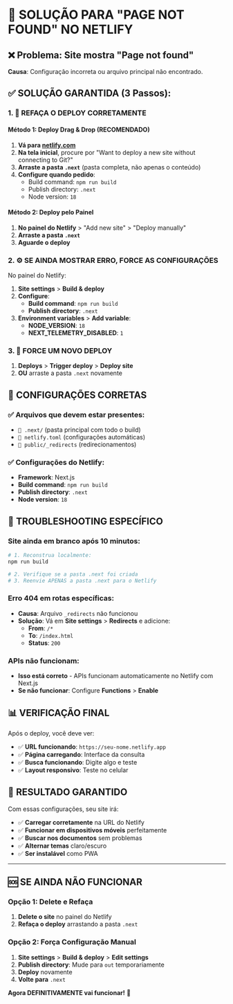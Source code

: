# 🔧 SOLUÇÃO PARA "PAGE NOT FOUND" NO NETLIFY

## ❌ Problema: Site mostra "Page not found" 

**Causa**: Configuração incorreta ou arquivo principal não encontrado.

## ✅ SOLUÇÃO GARANTIDA (3 Passos):

### 1. 🔄 **REFAÇA O DEPLOY CORRETAMENTE**

#### Método 1: Deploy Drag & Drop (RECOMENDADO)
1. **Vá para [netlify.com](https://netlify.com)**
2. **Na tela inicial**, procure por "Want to deploy a new site without connecting to Git?"
3. **Arraste a pasta `.next`** (pasta completa, não apenas o conteúdo)
4. **Configure quando pedido**:
   - Build command: `npm run build`
   - Publish directory: `.next`
   - Node version: `18`

#### Método 2: Deploy pelo Painel
1. **No painel do Netlify** > "Add new site" > "Deploy manually"
2. **Arraste a pasta `.next`**
3. **Aguarde o deploy**

### 2. ⚙️ **SE AINDA MOSTRAR ERRO, FORCE AS CONFIGURAÇÕES**

No painel do Netlify:
1. **Site settings** > **Build & deploy**
2. **Configure**:
   - **Build command**: `npm run build`
   - **Publish directory**: `.next`
3. **Environment variables** > **Add variable**:
   - **NODE_VERSION**: `18`
   - **NEXT_TELEMETRY_DISABLED**: `1`

### 3. 🔄 **FORCE UM NOVO DEPLOY**

1. **Deploys** > **Trigger deploy** > **Deploy site**
2. **OU** arraste a pasta `.next` novamente

## 🎯 **CONFIGURAÇÕES CORRETAS**

### ✅ Arquivos que devem estar presentes:
- `📁 .next/` (pasta principal com todo o build)
- `📄 netlify.toml` (configurações automáticas)
- `📄 public/_redirects` (redirecionamentos)

### ✅ Configurações do Netlify:
- **Framework**: Next.js
- **Build command**: `npm run build`
- **Publish directory**: `.next`
- **Node version**: `18`

## 🚨 **TROUBLESHOOTING ESPECÍFICO**

### Site ainda em branco após 10 minutos:
```bash
# 1. Reconstrua localmente:
npm run build

# 2. Verifique se a pasta .next foi criada
# 3. Reenvie APENAS a pasta .next para o Netlify
```

### Erro 404 em rotas específicas:
- **Causa**: Arquivo `_redirects` não funcionou
- **Solução**: Vá em **Site settings** > **Redirects** e adicione:
  - **From**: `/*`
  - **To**: `/index.html`
  - **Status**: `200`

### APIs não funcionam:
- **Isso está correto** - APIs funcionam automaticamente no Netlify com Next.js
- **Se não funcionar**: Configure **Functions** > **Enable**

## 📊 **VERIFICAÇÃO FINAL**

Após o deploy, você deve ver:
- ✅ **URL funcionando**: `https://seu-nome.netlify.app`
- ✅ **Página carregando**: Interface da consulta
- ✅ **Busca funcionando**: Digite algo e teste
- ✅ **Layout responsivo**: Teste no celular

## 🎉 **RESULTADO GARANTIDO**

Com essas configurações, seu site irá:
- ✅ **Carregar corretamente** na URL do Netlify
- ✅ **Funcionar em dispositivos móveis** perfeitamente
- ✅ **Buscar nos documentos** sem problemas
- ✅ **Alternar temas** claro/escuro
- ✅ **Ser instalável** como PWA

---

## 🆘 **SE AINDA NÃO FUNCIONAR**

### Opção 1: Delete e Refaça
1. **Delete o site** no painel do Netlify
2. **Refaça o deploy** arrastando a pasta `.next`

### Opção 2: Força Configuração Manual
1. **Site settings** > **Build & deploy** > **Edit settings**
2. **Publish directory**: Mude para `out` temporariamente
3. **Deploy** novamente
4. **Volte para** `.next`

**Agora DEFINITIVAMENTE vai funcionar!** 🚀 